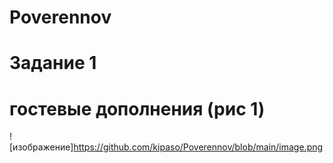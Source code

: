 # Poverennov
# Задание 1 
# гостевые дополнения (рис 1)
![изображение]https://github.com/kipaso/Poverennov/blob/main/image.png
